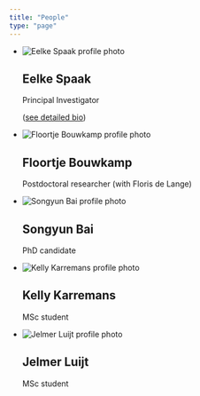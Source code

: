 ```yaml
---
title: "People"
type: "page"
---
```


<ul class="people-page">

<li>
    <img src="/images/eelke-spaak.png" class="bio-profile-pic" alt="Eelke Spaak profile photo">
    <h2>Eelke Spaak</h2>
    <p>Principal Investigator</p>
    <p>(<a href="/people/eelke-spaak">see detailed bio</a>)</p>
</li>

<li>
    <img src="/images/floortje-bouwkamp.jpg" class="bio-profile-pic" alt="Floortje Bouwkamp profile photo">
    <h2>Floortje Bouwkamp</h2>
    <p>Postdoctoral researcher (with Floris de Lange)</p>
</li>

<li>
    <img src="/images/songyun-bai.png" class="bio-profile-pic" alt="Songyun Bai profile photo">
    <h2>Songyun Bai</h2>
    <p>PhD candidate</p>
</li>

<li>
    <img src="/images/pixel.png" class="bio-profile-pic" alt="Kelly Karremans profile photo">
    <h2>Kelly Karremans</h2>
    <p>MSc student</p>
</li>

<li>
    <img src="/images/pixel.png" class="bio-profile-pic" alt="Jelmer Luijt profile photo">
    <h2>Jelmer Luijt</h2>
    <p>MSc student</p>
</li>

</div>